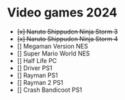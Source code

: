# Video games 2024

* ~~[x] Naruto Shippuden Ninja Storm 3~~
* ~~[x] Naruto Shippuden Ninja Storm 4~~
* [] Megaman Version NES
* [] Super Mario World NES
* [] Half Life PC
* [] Driver PS1
* [] Rayman PS1
* [] Rayman 2 PS1
* [] Crash Bandicoot PS1
